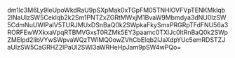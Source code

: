 dm1lc3M6Ly9leUpoWkdRaU9pSXpMak0xTGpFM05TNHlOVFVpTENKMklqb2lNaUlzSW5Ceklqb2k2Sm1PNTZxZGRtMWxjM1BvaW9Mbmdya3dNU0lzSW5CdmNuUWlPalV5TURJMUxDSnBaQ0k2SWpkaFkySmxPRGRpTFdFNU56a3RORFEwWXkxaVpqRTBMVGxsT0RZMk5EY3paamc0TXlJc0ltRnBaQ0k2SWpZMElpd2libVYwSWpvaWQzTWlMQ0owZVhCbElqb2lJaXdpYUc5emRDSTZJaUlzSW5CaGRHZ2lPaUl2SWl3aWRHeHpJam9pSW4wPQo=